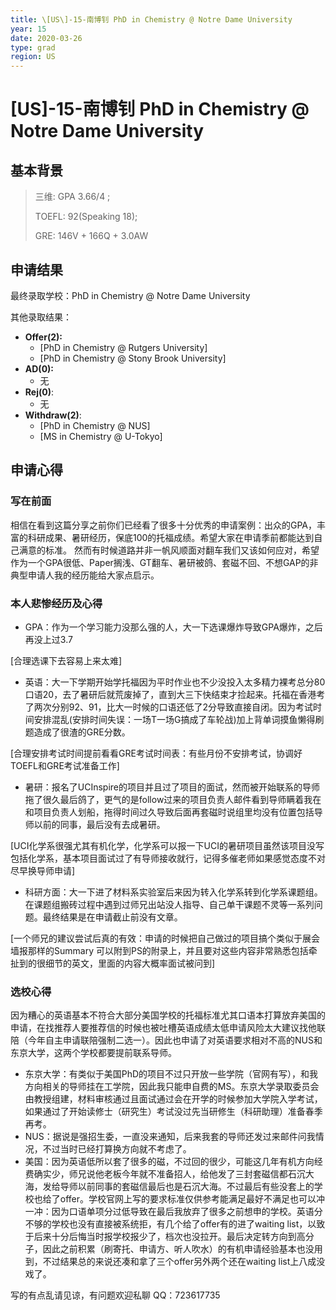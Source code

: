 ```yaml
---
title: \[US\]-15-南博钊 PhD in Chemistry @ Notre Dame University
year: 15
date: 2020-03-26
type: grad
region: US
---
```


# \[US\]-15-南博钊 PhD in Chemistry @ Notre Dame University
## 基本背景

> 三维: GPA 3.66/4 ;
>
> TOEFL: 92\(Speaking 18\);
>
> GRE: 146V + 166Q + 3.0AW

## 申请结果

最终录取学校：PhD in Chemistry @ Notre Dame University

其他录取结果：

* **Offer\(2\):**
  * \[PhD in Chemistry @ Rutgers University\]
  * \[PhD in Chemistry @ Stony Brook University\]
* **AD\(0\):**
  * 无
* **Rej\(0\)**:
  * 无
* **Withdraw\(2\)**:
  * \[PhD in Chemistry @ NUS\]
  * \[MS in Chemistry @ U-Tokyo]

## 申请心得

### 写在前面
相信在看到这篇分享之前你们已经看了很多十分优秀的申请案例：出众的GPA，丰富的科研成果、暑研经历，保底100的托福成绩。希望大家在申请季前都能达到自己满意的标准。
然而有时候道路并非一帆风顺面对翻车我们又该如何应对，希望作为一个GPA很低、Paper搁浅、GT翻车、暑研被鸽、套磁不回、不想GAP的非典型申请人我的经历能给大家点启示。
### 本人悲惨经历及心得
* GPA：作为一个学习能力没那么强的人，大一下选课爆炸导致GPA爆炸，之后再没上过3.7

[合理选课下去容易上来太难]

* 英语：大一下学期开始学托福因为平时作业也不少没投入太多精力裸考总分80口语20，去了暑研后就荒废掉了，直到大三下快结束才捡起来。托福在香港考了两次分别92、91，比大一时候的口语还低了2分导致直接自闭。因为考试时间安排混乱(安排时间失误：一场T一场G搞成了车轮战)加上背单词摸鱼懒得刷题造成了很渣的GRE分数。

[合理安排考试时间提前看看GRE考试时间表：有些月份不安排考试，协调好TOEFL和GRE考试准备工作]

* 暑研：报名了UCInspire的项目并且过了项目的面试，然而被开始联系的导师拖了很久最后鸽了，更气的是follow过来的项目负责人邮件看到导师瞒着我在和项目负责人划船，拖得时间过久导致后面再套磁时说组里均没有位置包括导师以前的同事，最后没有去成暑研。

[UCI化学系很强尤其有机化学，化学系可以报一下UCI的暑研项目虽然该项目没写包括化学系，基本项目面试过了有导师接收就行，记得多催老师如果感觉态度不对尽早换导师申请]

* 科研方面：大一下进了材料系实验室后来因为转入化学系转到化学系课题组。在课题组搬砖过程中遇到过师兄出站没人指导、自己单干课题不灵等一系列问题。最终结果是在申请截止前没有文章。

[一个师兄的建议尝试后真的有效：申请的时候把自己做过的项目搞个类似于展会墙报那样的Summary 可以附到PS的附录上，并且要对这些内容非常熟悉包括牵扯到的很细节的英文，里面的内容大概率面试被问到]
### 选校心得
因为糟心的英语基本不符合大部分美国学校的托福标准尤其口语本打算放弃美国的申请，在找推荐人要推荐信的时候也被吐槽英语成绩太低申请风险太大建议找他联陪（今年自主申请联陪强制二选一）。因此也申请了对英语要求相对不高的NUS和东京大学，这两个学校都要提前联系导师。
* 东京大学：有类似于美国PhD的项目不过只开放一些学院（官网有写），和我方向相关的导师挂在工学院，因此我只能申自费的MS。东京大学录取委员会由教授组建，材料审核通过且面试通过会在开学的时候参加大学院入学考试，如果通过了开始读修士（研究生）考试没过先当研修生（科研助理）准备春季再考。
* NUS：据说是强招生委，一直没来通知，后来我套的导师还发过来邮件问我情况，不过当时已经打算换方向就不考虑了。
* 美国：因为英语低所以套了很多的磁，不过回的很少，可能这几年有机方向经费确实少，师兄说他老板今年就不准备招人，给他发了三封套磁信都石沉大海，发给导师以前同事的套磁信最后也是石沉大海。不过最后有些没套上的学校也给了offer。学校官网上写的要求标准仅供参考能满足最好不满足也可以冲一冲：因为口语单项分过低导致在最后我放弃了很多之前想申的学校。英语分不够的学校也没有直接被系统拒，有几个给了offer有的进了waiting list，以致于后来十分后悔当时报学校报少了，档次也没拉开。最后决定转方向到高分子，因此之前积累（刷寄托、申请方、听人吹水）的有机申请经验基本也没用到，不过结果总的来说还凑和拿了三个offer另外两个还在waiting list上八成没戏了。



 写的有点乱请见谅，有问题欢迎私聊 QQ：723617735
